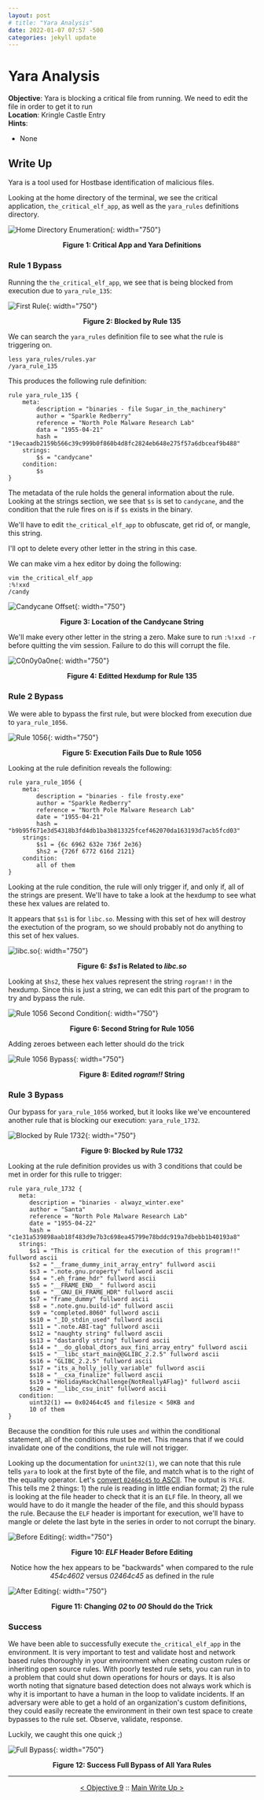 ```yaml
---
layout: post
# title: "Yara Analysis"
date: 2022-01-07 07:57 -500
categories: jekyll update
---
```


# Yara Analysis

**Objective**: Yara is blocking a critical file from running. We need to edit the file in order to get it to run  
**Location**: Kringle Castle Entry  
**Hints**: 
- None

## Write Up

Yara is a tool used for Hostbase identification of malicious files.  

Looking at the home directory of the terminal, we see the critical application, `the_critical_elf_app`, as well as the `yara_rules` definitions directory.

![Home Directory Enumeration](/assets/img/2021_sans_hhc/term/yara_analysis/picture_1.png){: width="750"}
<p align="center"><strong>Figure 1: Critical App and Yara Definitions</strong></p>

### Rule 1 Bypass

Running the `the_critical_elf_app`, we see that is being blocked from execution due to `yara_rule_135`:

![First Rule](/assets/img/2021_sans_hhc/term/yara_analysis/picture_2.png){: width="750"}
<p align="center"><strong>Figure 2: Blocked by Rule 135</strong></p>

We can search the `yara_rules` definition file to see what the rule is triggering on.

```
less yara_rules/rules.yar
/yara_rule_135
```

This produces the following rule definition:

```
rule yara_rule_135 {
	meta:
		description = "binaries - file Sugar_in_the_machinery"
		author = "Sparkle Redberry"
		reference = "North Pole Malware Research Lab"
		data = "1955-04-21"
		hash = "19ecaadb2159b566c39c999b0f860b4d8fc2824eb648e275f57a6dbceaf9b488"
	strings:
		$s = "candycane"
	condition:
		$s
}
```

The metadata of the rule holds the general information about the rule. Looking at the strings section, we see that `$s` is set to `candycane`, and the condition that the rule fires on is if `$s` exists in the binary.  

We'll have to edit `the_critical_elf_app` to obfuscate, get rid of, or mangle, this string.  

I'll opt to delete every other letter in the string in this case.  

We can make vim a hex editor by doing the following:

```
vim the_critical_elf_app
:%!xxd
/candy
```

![Candycane Offset](/assets/img/2021_sans_hhc/term/yara_analysis/picture_3.png){: width="750"}
<p align="center"><strong>Figure 3: Location of the Candycane String</strong></p>

We'll make every other letter in the string a zero. Make sure to run `:%!xxd -r` before quitting the vim session. Failure to do this will corrupt the file.

![C0n0y0a0ne](/assets/img/2021_sans_hhc/term/yara_analysis/picture_4.png){: width="750"}
<p align="center"><strong>Figure 4: Editted Hexdump for Rule 135</strong></p>

### Rule 2 Bypass

We were able to bypass the first rule, but were blocked from execution due to `yara_rule_1056`.

![Rule 1056](/assets/img/2021_sans_hhc/term/yara_analysis/picture_5.png){: width="750"}
<p align="center"><strong>Figure 5: Execution Fails Due to Rule 1056</strong></p>

Looking at the rule definition reveals the following:

```
rule yara_rule_1056 {
	meta:
		description = "binaries - file frosty.exe"
		author = "Sparkle Redberry"
		reference = "North Pole Malware Research Lab"
		date = "1955-04-21"
		hash = "b9b95f671e3d54318b3fd4db1ba3b813325fcef462070da163193d7acb5fcd03"
	strings:
		$s1 = {6c 6962 632e 736f 2e36}
        $hs2 = {726f 6772 616d 2121}
    condition:
    	all of them
}
```

Looking at the rule condition, the rule will only trigger if, and only if, all of the strings are present. We'll have to take a look at the hexdump to see what these hex values are related to.

It appears that `$s1` is for `libc.so`. Messing with this set of hex will destroy the exectution of the program, so we should probably not do anything to this set of hex values.

![libc.so](/assets/img/2021_sans_hhc/term/yara_analysis/picture_6.png){: width="750"}
<p align="center"><strong>Figure 6: <em>$s1</em> is Related to <em>libc.so</em></strong></p>

Looking at `$hs2`, these hex values represent the string `rogram!!` in the hexdump. Since this is just a string, we can edit this part of the program to try and bypass the rule.

![Rule 1056 Second Condition](/assets/img/2021_sans_hhc/term/yara_analysis/picture_7.png){: width="750"}
<p align="center"><strong>Figure 6: Second String for Rule 1056</strong></p>

Adding zeroes between each letter should do the trick

![Rule 1056 Bypass](/assets/img/2021_sans_hhc/term/yara_analysis/picture_8.png){: width="750"}
<p align="center"><strong>Figure 8: Edited <em>rogram!!</em> String</strong></p>

### Rule 3 Bypass

Our bypass for `yara_rule_1056` worked, but it looks like we've encountered another rule that is blocking our execution: `yara_rule_1732`.  

![Blocked by Rule 1732](/assets/img/2021_sans_hhc/term/yara_analysis/picture_9.png){: width="750"}
<p align="center"><strong>Figure 9: Blocked by Rule 1732</strong></p>

Looking at the rule definition provides us with 3 conditions that could be met in order for this rulle to trigger:

```
rule yara_rule_1732 {
   meta:
      description = "binaries - alwayz_winter.exe"
      author = "Santa"
      reference = "North Pole Malware Research Lab"
      date = "1955-04-22"
      hash = "c1e31a539898aab18f483d9e7b3c698ea45799e78bddc919a7dbebb1b40193a8"
   strings:
      $s1 = "This is critical for the execution of this program!!" fullword ascii
      $s2 = "__frame_dummy_init_array_entry" fullword ascii
      $s3 = ".note.gnu.property" fullword ascii
      $s4 = ".eh_frame_hdr" fullword ascii
      $s5 = "__FRAME_END__" fullword ascii
      $s6 = "__GNU_EH_FRAME_HDR" fullword ascii
      $s7 = "frame_dummy" fullword ascii
      $s8 = ".note.gnu.build-id" fullword ascii
      $s9 = "completed.8060" fullword ascii
      $s10 = "_IO_stdin_used" fullword ascii
      $s11 = ".note.ABI-tag" fullword ascii
      $s12 = "naughty string" fullword ascii
      $s13 = "dastardly string" fullword ascii
      $s14 = "__do_global_dtors_aux_fini_array_entry" fullword ascii
      $s15 = "__libc_start_main@@GLIBC_2.2.5" fullword ascii
      $s16 = "GLIBC_2.2.5" fullword ascii
      $s17 = "its_a_holly_jolly_variable" fullword ascii
      $s18 = "__cxa_finalize" fullword ascii
      $s19 = "HolidayHackChallenge{NotReallyAFlag}" fullword ascii
      $s20 = "__libc_csu_init" fullword ascii
   condition:
      uint32(1) == 0x02464c45 and filesize < 50KB and
      10 of them
}
```

Because the condition for this rule uses `and` within the conditional statement, all of the conditions must be met. This means that if we could invalidate one of the conditions, the rule will not trigger.

Looking up the documentation for `unint32(1)`, we can note that this rule tells `yara` to look at the first byte of the file, and match what is to the right of the equality operator. Let's [convert `02464c45` to ASCII](https://www.rapidtables.com/convert/number/hex-to-ascii.html). The output is `?FLE`. This tells me 2 things: 1) the rule is reading in little endian format; 2) the rule is looking at the file header to check that it is an `ELF` file. In theory, all we would have to do it mangle the header of the file, and this should bypass the rule. Because the `ELF` header is important for execution, we'll have to mangle or delete the last byte in the series in order to not corrupt the binary.

![Before Editing](/assets/img/2021_sans_hhc/term/yara_analysis/picture_10.png){: width="750"}
<p align="center"><strong>Figure 10: <em>ELF</em> Header Before Editing</strong></p>
<p align="center">Notice how the hex appears to be "backwards" when compared to the rule <br>
	<em>454c4602</em> versus <em>02464c45</em> as defined in the rule</p>

![After Editing](/assets/img/2021_sans_hhc/term/yara_analysis/picture_11.PNG){: width="750"}
<p align="center"><strong>Figure 11: Changing <em>02</em> to <em>00</em> Should do the Trick</strong></p>

### Success

We have been able to successfully execute `the_critical_elf_app` in the environment. It is very important to test and validate host and network based rules thoroughly in your environment when creating custom rules or inheriting open source rules. With poorly tested rule sets, you can run in to a problem that could shut down operations for hours or days. It is also worth noting that signature based detection does not always work which is why it is important to have a human in the loop to validate incidents. If an adversary were able to get a hold of an organization's custom definitions, they could easily recreate the environment in their own test space to create bypasses to the rule set. Observe, validate, response.

Luckily, we caught this one quick ;)

![Full Bypass](/assets/img/2021_sans_hhc/term/yara_analysis/picture_12.PNG){: width="750"}
<p align="center"><strong>Figure 12: Success Full Bypass of All Yara Rules</strong></p>

---
<p align="center"><a href="/write_ups/2021_sans_hhc/obj/2022-01-06-SANS-Holiday-Hack-Objective-9">< Objective 9</a> :: <a href="/2021-SANS-Holiday-Hack-Challenge/">Main Write Up ></a></p>
